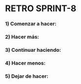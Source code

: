 # RETRO SPRINT-8

### 1) Comenzar a hacer:

### 2) Hacer más:

### 3) Continuar haciendo:

### 4) Hacer menos:

### 5) Dejar de hacer:



